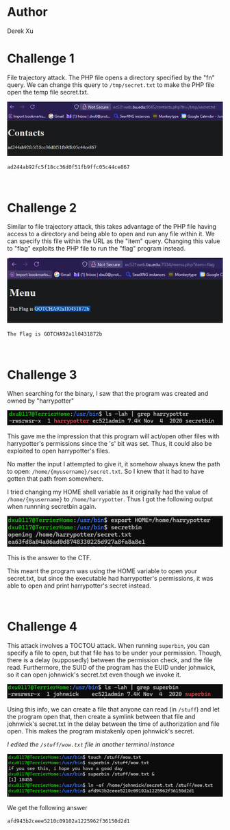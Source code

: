 # Author
Derek Xu

# Challenge 1

File trajectory attack. The PHP file opens a directory specified by the "fn" query. We can change this query to `/tmp/secret.txt` to make the PHP file open the temp file secret.txt.

![file_trajectory](images/1_filetrajectory.png)

```
ad244ab92fc5f18cc36d0f51fb9ffc05c44ce867 
```

<br />

# Challenge 2
Similar to file trajectory attack, this takes advantage of the PHP file having access to a directory and being able to open and run any file within it. We can specify this file within the URL as the "item" query. Changing this value to "flag" exploits the PHP file to run the "flag" program instead.

![flag_file](images/real2.png)

```
The Flag is GOTCHA92a1l0431872b 
```

<br />

# Challenge 3
When searching for the binary, I saw that the program was created and owned by "harrypotter"

![2_1](images/2_1.png)

This gave me the impression that this program will act/open other files with harrypotter's permissions since the 's' bit was set. Thus, it could also be exploited to open harrypotter's files.

No matter the input I attempted to give it, it somehow always knew the path to open: `/home/{myusername}/secret.txt`. So I knew that it had to have gotten that path from somewhere. 

I tried changing my HOME shell variable as it originally had the value of `/home/{myusername}` to `/home/harrypotter`. Thus I got the following output when runnning secretbin again.


![2_2](images/2_2.png)

This is the answer to the CTF.

This meant the program was using the HOME variable to open your secret.txt, but since the executable had harrypotter's permissions, it was able to open and print harrypotter's secret instead.

<br />

# Challenge 4
This attack involves a TOCTOU attack. When running `superbin`, you can specify a file to open, but that file has to be under your permission. Though, there is a delay (supposedly) between the permission check, and the file read. Furthermore, the SUID of the program has the EUID under johnwick, so it can open johnwick's secret.txt even though we invoke it.

![3_1](images/3_1.png)

Using this info, we can create a file that anyone can read (in `/stuff`) and let the program open that, then create a symlink between that file and johnwick's secret.txt in the delay between the time of authorization and file open. This makes the program mistakenly open johnwick's secret.

*I edited the `/stuff/wow.txt` file in another terminal instance*

![3_2](images/3_2.png)



We get the following answer

```
afd943b2ceee5210c09102a1225962f36150d2d1
```


